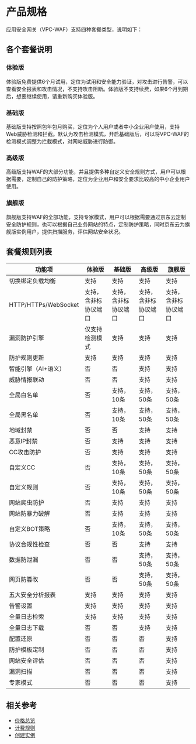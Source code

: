 # 产品规格

应用安全网关（VPC-WAF）支持四种套餐类型，说明如下：

##  各个套餐说明
### 体验版
体验版免费提供6个月试用，定位为试用和安全能力验证，对攻击进行告警，可以查看安全报表和攻击情况，不支持攻击阻断。体验版不支持续费，如果6个月到期后，想要继续使用，请重新购买体验版。
### 基础版
基础版支持按照包年包月购买，定位为个人用户或者中小企业用户使用，支持Web威胁检测和拦截。默认为攻击检测模式，开启基础版后，可以将VPC-WAF的检测模式调整为拦截模式，对网站威胁进行防御。
### 高级版
高级版支持WAF的大部分功能，并且提供多种自定义安全规则方式，用户可以根据需要，定制自己的防护策略，定位为企业用户和安全要求比较高的中小企业用户使用。
### 旗舰版
旗舰版支持WAF的全部功能，支持专家模式，用户可以根据需要通过京东云定制安全防护规则，也可以根据自己业务网站的特点，定制防护策略，同时京东云为旗舰版实例用户，提供扫描服务，评估网站安全状况。

## 套餐规则列表

| 功能项               | 体验版               | 基础版               | 高级版               | 旗舰版               |
| -------------------- | -------------------- | -------------------- | -------------------- | -------------------- |
| 切换绑定负载均衡     | 支持                 | 支持                 | 支持                 | 支持                 |
| HTTP/HTTPs/WebSocket | 支持，含非标协议端口 | 支持，含非标协议端口 | 支持，含非标协议端口 | 支持，含非标协议端口 |
| 漏洞防护引擎         | 仅支持检测模式       | 支持                 | 支持                 | 支持                 |
| 防护规则更新         | 支持                 | 支持                 | 支持                 | 支持                 |
| 智能引擎（AI+语义）  | 否                   | 否                   | 支持                 | 支持                 |
| 威胁情报联动         | 否                   | 否                   | 支持                 | 支持                 |
| 全局白名单           | 否                   | 支持，10条           | 支持，50条           | 支持，50条           |
| 全局黑名单           | 否                   | 支持，10条           | 支持，50条           | 支持，50条           |
| 地域封禁             | 否                   | 否                   | 支持                 | 支持                 |
| 恶意IP封禁           | 否                   | 支持                 | 支持                 | 支持                 |
| CC攻击防护           | 否                   | 支持                 | 支持                 | 支持                 |
| 自定义CC             | 否                   | 支持，10条           | 支持，50条           | 支持，50条           |
| 自定义规则           | 否                   | 支持，10条           | 支持，50条           | 支持，50条           |
| 网站爬虫防护         | 否                   | 支持                 | 支持                 | 支持                 |
| 网站防暴力破解       | 否                   | 支持                 | 支持                 | 支持                 |
| 自定义BOT策略        | 否                   | 支持，10条           | 支持，50条           | 支持，50条           |
| 协议合规性检查       | 否                   | 否                   | 支持                 | 支持                 |
| 数据防泄漏           | 否                   | 否                   | 支持，50条           | 支持，50条           |
| 网页防篡改           | 否                   | 否                   | 支持，50条           | 支持，50条           |
| 五大安全分析报表     | 支持                 | 支持                 | 支持                 | 支持                 |
| 告警设置             | 支持                 | 支持                 | 支持                 | 支持                 |
| 全量日志检索         | 支持                 | 支持                 | 支持                 | 支持                 |
| 全量日志下载         | 否                   | 否                   | 支持                 | 支持                 |
| 配置还原             | 否                   | 否                   | 否                   | 支持                 |
| 防护模板定制         | 否                   | 否                   | 否                   | 支持                 |
| 网站安全评估         | 否                   | 否                   | 否                   | 支持                 |
| 漏洞扫描             | 否                   | 否                   | 否                   | 支持                 |
| 专家模式             | 否                   | 否                   | 否                   | 支持                 |

## 相关参考


- [价格总览](../Pricing/Price-Overview.md)
- [计费规则](../Pricing/Billing-Rules.md)
- [创建实例](../Getting-Started/Create-free-trial-instance.md)

